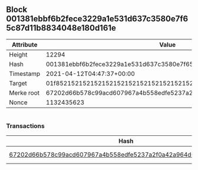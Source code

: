 ## Block 001381ebbf6b2fece3229a1e531d637c3580e7f65c87d11b8834048e180d161e

Attribute | Value
--- | ---
Height | 12294
Hash | 001381ebbf6b2fece3229a1e531d637c3580e7f65c87d11b8834048e180d161e
Timestamp | 2021-04-12T04:47:37+00:00
Target | 01f8521521521521521521521521521521521521521521521521521521521521
Merke root | 67202d66b578c99acd607967a4b558edfe5237a2f0a42a964d0c3c97a2640e71
Nonce | 1132435623

```

```

### Transactions

Hash | Amount
--- | ---
[67202d66b578c99acd607967a4b558edfe5237a2f0a42a964d0c3c97a2640e71](67202d66b578c99acd607967a4b558edfe5237a2f0a42a964d0c3c97a2640e71.md) | 10.00000000 SKEPTI 
